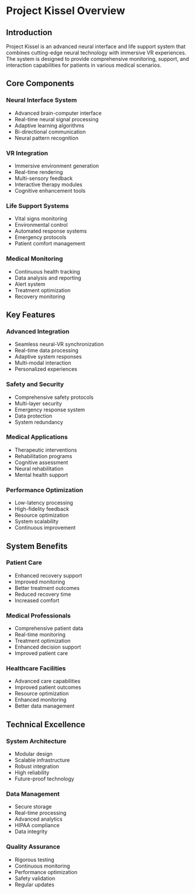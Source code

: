 # Project Kissel Overview

## Introduction

Project Kissel is an advanced neural interface and life support system that combines cutting-edge neural technology with immersive VR experiences. The system is designed to provide comprehensive monitoring, support, and interaction capabilities for patients in various medical scenarios.

## Core Components

### Neural Interface System
- Advanced brain-computer interface
- Real-time neural signal processing
- Adaptive learning algorithms
- Bi-directional communication
- Neural pattern recognition

### VR Integration
- Immersive environment generation
- Real-time rendering
- Multi-sensory feedback
- Interactive therapy modules
- Cognitive enhancement tools

### Life Support Systems
- Vital signs monitoring
- Environmental control
- Automated response systems
- Emergency protocols
- Patient comfort management

### Medical Monitoring
- Continuous health tracking
- Data analysis and reporting
- Alert system
- Treatment optimization
- Recovery monitoring

## Key Features

### Advanced Integration
- Seamless neural-VR synchronization
- Real-time data processing
- Adaptive system responses
- Multi-modal interaction
- Personalized experiences

### Safety and Security
- Comprehensive safety protocols
- Multi-layer security
- Emergency response system
- Data protection
- System redundancy

### Medical Applications
- Therapeutic interventions
- Rehabilitation programs
- Cognitive assessment
- Neural rehabilitation
- Mental health support

### Performance Optimization
- Low-latency processing
- High-fidelity feedback
- Resource optimization
- System scalability
- Continuous improvement

## System Benefits

### Patient Care
- Enhanced recovery support
- Improved monitoring
- Better treatment outcomes
- Reduced recovery time
- Increased comfort

### Medical Professionals
- Comprehensive patient data
- Real-time monitoring
- Treatment optimization
- Enhanced decision support
- Improved patient care

### Healthcare Facilities
- Advanced care capabilities
- Improved patient outcomes
- Resource optimization
- Enhanced monitoring
- Better data management

## Technical Excellence

### System Architecture
- Modular design
- Scalable infrastructure
- Robust integration
- High reliability
- Future-proof technology

### Data Management
- Secure storage
- Real-time processing
- Advanced analytics
- HIPAA compliance
- Data integrity

### Quality Assurance
- Rigorous testing
- Continuous monitoring
- Performance optimization
- Safety validation
- Regular updates

